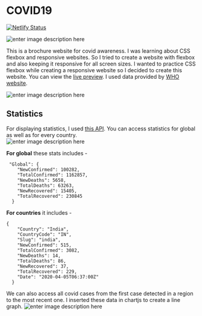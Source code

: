 
# COVID19
[![Netlify Status](https://api.netlify.com/api/v1/badges/3c064434-1178-4228-8004-330967702cb7/deploy-status)](https://app.netlify.com/sites/covid19responsive)

![enter image description here](https://i.ibb.co/vHDDX7x/cover.png)

This is a brochure website for covid awareness. I was learning about CSS flexbox and responsive websites. So I tried to create a website with flexbox and also keeping it responsive
for all screen sizes. I wanted to practice CSS flexbox while creating a responsive website so I decided to create this website. You can view the [live preview](https://covid19responsive.netlify.app).
I used data provided by [WHO website](https://www.who.int/emergencies/diseases/novel-coronavirus-2019). 

![enter image description here](https://i.ibb.co/WknB1k4/who.gif)

## Statistics

For displaying statistics, I used [this API](https://documenter.getpostman.com/view/10808728/SzS8rjbc). You can access statistics for global as well as for every country. <br />
![enter image description here](https://i.ibb.co/qxsv6Hj/global-stats.png)

**For global** these stats includes - 
```
 "Global": {
    "NewConfirmed": 100282,
    "TotalConfirmed": 1162857,
    "NewDeaths": 5658,
    "TotalDeaths": 63263,
    "NewRecovered": 15405,
    "TotalRecovered": 230845
  }
  ```
  **For countries** it includes - 
  ```
  {
      "Country": "India",
      "CountryCode": "IN",
      "Slug": "india",
      "NewConfirmed": 515,
      "TotalConfirmed": 3082,
      "NewDeaths": 14,
      "TotalDeaths": 86,
      "NewRecovered": 37,
      "TotalRecovered": 229,
      "Date": "2020-04-05T06:37:00Z"
    }
  ```
  We can also access all covid cases from the first case detected in a region to the most recent one. I inserted these data in chartjs to create a line graph. 
  ![enter image description here](https://i.ibb.co/gdW4vMC/graph.gif)
